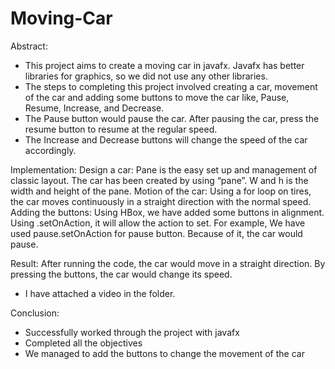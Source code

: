 # Moving-Car

Abstract:
- This project aims to create a moving car in javafx. Javafx has better
libraries for graphics, so we did not use any other libraries.
- The steps to completing this project involved creating a car,
movement of the car and adding some buttons to move the car like,
Pause, Resume, Increase, and Decrease.
- The Pause button would pause the car. After pausing the car, press
the resume button to resume at the regular speed.
- The Increase and Decrease buttons will change the speed of the car
accordingly.

Implementation:
Design a car:
Pane is the easy set up and management of classic layout.
The car has been created by using “pane”.
W and h is the width and height of the pane.
Motion of the car:
Using a for loop on tires, the car moves continuously in a straight direction
with the normal speed.
Adding the buttons:
Using HBox, we have added some buttons in alignment.
Using .setOnAction, it will allow the action to set.
For example, We have used pause.setOnAction for pause button.
Because of it, the car would pause.

Result:
After running the code, the car would move in a straight direction. By
pressing the buttons, the car would change its speed.
* I have attached a video in the folder.

Conclusion:
- Successfully worked through the project with javafx
- Completed all the objectives
- We managed to add the buttons to change the movement of the car
